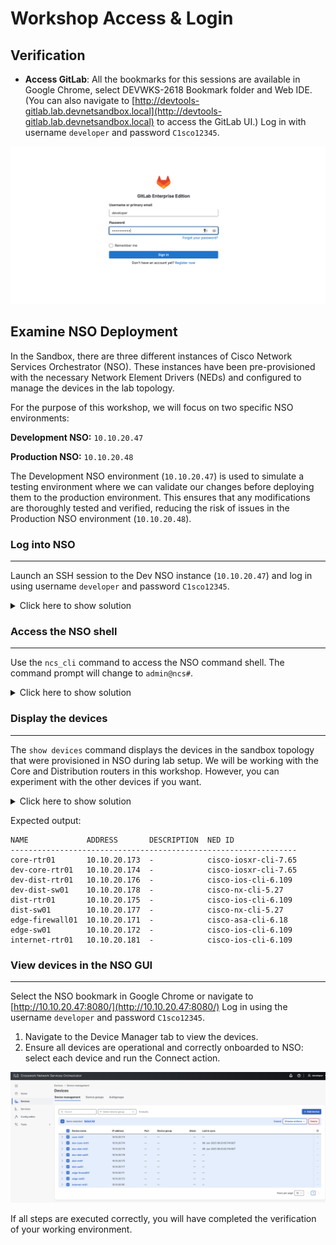 
# Workshop Access & Login
## Verification
- **Access GitLab**: All the bookmarks for this sessions are available in Google Chrome, select DEVWKS-2618 Bookmark folder and Web IDE. (You can also  navigate to [http://devtools-gitlab.lab.devnetsandbox.local](http://devtools-gitlab.lab.devnetsandbox.local) to access the GitLab UI.) Log in with username `developer` and password `C1sco12345`.

![GitLab login page](../../assets/Gitlab-login.png)

## Examine NSO Deployment

In the Sandbox, there are three different instances of Cisco Network Services Orchestrator (NSO). These instances have been pre-provisioned with the necessary Network Element Drivers (NEDs) and configured to manage the devices in the lab topology.

For the purpose of this workshop, we will focus on two specific NSO environments:

**Development NSO:** `10.10.20.47`

**Production NSO:** `10.10.20.48`

The Development NSO environment (`10.10.20.47`) is used to simulate a testing environment where we can validate our changes before deploying them to the production environment. This ensures that any modifications are thoroughly tested and verified, reducing the risk of issues in the Production NSO environment (`10.10.20.48`).

### Log into NSO 
---
Launch an SSH session to the Dev NSO instance (`10.10.20.47`) and log in using username `developer` and password `C1sco12345`.
<details>
<summary>Click here to show solution</summary>
```bash
ssh developer@10.10.20.47
```
</details>

### Access the NSO shell 
---
Use the `ncs_cli` command to access the NSO command shell. The command prompt will change to `admin@ncs#`.

<details>
<summary>Click here to show solution</summary>
```bash
ncs_cli -Cu admin
```
</details>

### Display the devices 
---
The `show devices` command displays the devices in the sandbox topology that were provisioned in NSO during lab setup. We will be working with the Core and Distribution routers in this workshop. However, you can experiment with the other devices if you want.

<details>
<summary>Click here to show solution</summary>
```bash 
show devices list
```
</details>

Expected output:
```
NAME             ADDRESS       DESCRIPTION  NED ID
----------------------------------------------------------------
core-rtr01       10.10.20.173  -            cisco-iosxr-cli-7.65
dev-core-rtr01   10.10.20.174  -            cisco-iosxr-cli-7.65
dev-dist-rtr01   10.10.20.176  -            cisco-ios-cli-6.109
dev-dist-sw01    10.10.20.178  -            cisco-nx-cli-5.27
dist-rtr01       10.10.20.175  -            cisco-ios-cli-6.109
dist-sw01        10.10.20.177  -            cisco-nx-cli-5.27
edge-firewall01  10.10.20.171  -            cisco-asa-cli-6.18
edge-sw01        10.10.20.172  -            cisco-ios-cli-6.109
internet-rtr01   10.10.20.181  -            cisco-ios-cli-6.109
```

### View devices in the NSO GUI 
---

Select the NSO bookmark in Google Chrome or navigate to [http://10.10.20.47:8080/](http://10.10.20.47:8080/) Log in using the username `developer` and password `C1sco12345`.

1. Navigate to the Device Manager tab to view the devices.
2. Ensure all devices are operational and correctly onboarded to NSO: select each device and run the Connect action.

![NSO Device Manager](../../assets/nso-devices.jpg)

If all steps are executed correctly, you will have completed the verification of your working environment.